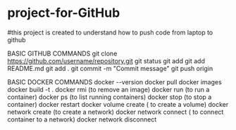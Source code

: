 # project-for-GitHub
#this project is created to understand how to push code from laptop to github 

BASIC GITHUB COMMANDS
git clone https://github.com/username/repository.git
git status
git add <file>
git add README.md
git add .
git commit -m "Commit message"
git push origin <branch-name>


BASIC DOCKER COMMANDS
docker --version
docker pull <image-name>
docker images
docker build -t <image-name> .
docker rmi <image-name> (to remove an image)
docker run <image-name> (to run a container)
docker ps (to list running containers)
docker stop <container-id> (to stop a container)
docker restart <container-id>
docker volume create <volume-name>( to create a volume)
docker network create <network-name> (to create a network)
docker network connect <network-name> <container-id>( to connect container to a network)
docker network disconnect <network-name> <container-id>








